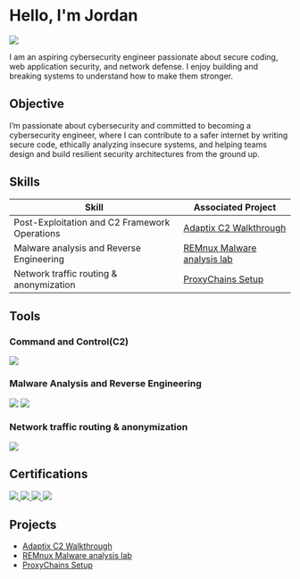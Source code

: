 # Hello, I'm Jordan
<a href="https://www.linkedin.com/in/mutakooha-jordan-b61781196/"><img src="https://img.shields.io/badge/-LinkedIn-0072b1?&style=for-the-badge&logo=linkedin&logoColor=white" /></a>

I am an aspiring cybersecurity engineer passionate about secure coding, web application security, and network defense. I enjoy building and breaking systems to understand how to make them stronger.

## Objective

I’m passionate about cybersecurity and committed to becoming a cybersecurity engineer, where I can contribute to a safer internet by writing secure code, ethically analyzing insecure systems, and helping teams design and build resilient security architectures from the ground up.

## Skills

| Skill                                         | Associated Project         |                                                           
|-----------------------------------------------|-------------------------------------------------------------------------------------|
| Post-Exploitation and C2 Framework Operations | <a href="https://github.com/M-o-j-o/adaptix-c2-walkthrough">Adaptix C2 Walkthrough</a> |
| Malware analysis and Reverse Engineering | <a href="https://github.com/M-o-j-o/REMnux-Malware-analysis-lab-">REMnux Malware analysis lab</a> |
| Network traffic routing & anonymization | <a href="https://github.com/M-o-j-o/Proxychains-setup">ProxyChains Setup</a> |


## Tools
### Command and Control(C2)
<div>
    <img src="https://img.shields.io/badge/-AdaptixC2-00A4EF?&style=for-the-badge&logo=Microsoft&logoColor=white" />
</div>

### Malware Analysis and Reverse Engineering
<div>
    <img src="https://img.shields.io/badge/-REMnux-FF4500?&style=for-the-badge&logo=Linux&logoColor=white" />
    <img src="https://img.shields.io/badge/-FlareVM-2E8B57?&style=for-the-badge&logo=Windows&logoColor=white" />
</div>

### Network traffic routing & anonymization
<div>
    <img src="https://img.shields.io/badge/-ProxyChains-4B0082?&style=for-the-badge&logo=Linux&logoColor=white" />
</div>

## Certifications
<div>
<!-- Responsive Web Design -->
<a href="https://www.freecodecamp.org/certification/M-o-j-o/responsive-web-design" target="_blank">
  <img src="https://img.shields.io/badge/-Responsive%20Web%20Design-4D4D4D?&style=for-the-badge&logo=freeCodeCamp&logoColor=white" />
</a>
    
<!-- Advent of Cyber 2024 -->
<a href="https://tryhackme-certificates.s3-eu-west-1.amazonaws.com/THM-VOLQVDG8OB.pdf" target="_blank">
  <img src="https://img.shields.io/badge/-Advent%20of%20Cyber%202024-006400?&style=for-the-badge&logo=TryHackMe&logoColor=white" />
</a>

<!-- IBM Cybersecurity Fundamentals -->
<a href="https://www.credly.com/badges/6df8fb0c-614e-4ebc-8f9d-a65a79157026/linked_in_profile" target="_blank">
  <img src="https://img.shields.io/badge/-IBM%20Cybersecurity%20Fundamentals-000080?&style=for-the-badge&logo=IBM&logoColor=white" />
</a>

<!-- NDG Linux Unhatched -->
<img src="https://img.shields.io/badge/-NDG%20Linux%20Unhatched-007ACC?&style=for-the-badge&logo=Linux&logoColor=white" />
</div>

## Projects
- <a href="https://github.com/M-o-j-o/adaptix-c2-walkthrough">Adaptix C2 Walkthrough</a>
- <a href="https://github.com/M-o-j-o/REMnux-Malware-analysis-lab-">REMnux Malware analysis lab</a>
- <a href="https://github.com/M-o-j-o/Proxychains-setup">ProxyChains Setup</a>
